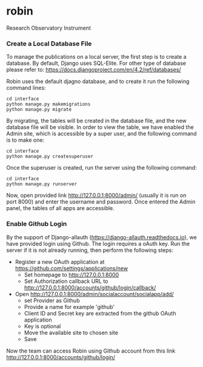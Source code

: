 # robin
Research Observatory Instrument


### Create a Local Database File
To manage the publications on a local server, the first step is to create a database. By default, Django uses SQL-Elite. For other type of database please refer to: https://docs.djangoproject.com/en/4.2/ref/databases/

Robin uses the default djagno database, and to create it run the following command lines:
```commandline
cd interface
python manage.py makemigrations
python manage.py migrate
```

By migrating, the tables will be created in the database file, and the new database file will be visible. In order to view the table, we have enabled the Admin site, which is accessible by a super user, and the following command is to make one:

```commandline
cd interface
python manage.py createsuperuser
```

Once the superuser is created, run the server using the following command:
```commandline
cd interface
python manage.py runserver
```

Now, open provided link http://127.0.0.1:8000/admin/ (usually it is run on port 8000) and enter the username and password. Once entered the Admin panel, the tables of all apps are accessible.



### Enable Github Login
By the support of Django-allauth (https://django-allauth.readthedocs.io), we have provided login using Github. The login requires a oAuth key. Run the server if it is not already running, then perform the following steps:


* Register a new OAuth application at https://github.com/settings/applications/new
    - Set homepage to http://127.0.0.1:8000
    - Set Authorization callback URL to http://127.0.0.1:8000/accounts/github/login/callback/
* Open http://127.0.0.1:8000/admin/socialaccount/socialapp/add/
    - set Provider as Github
    - Provide a name for example 'github'
    - Client ID and Secret key are extracted from the github OAuth application
    - Key is optional
    - Move the available site to chosen site
    - Save
  
Now the team can access Robin using Github account from this link http://127.0.0.1:8000/accounts/github/login/  

